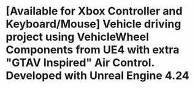 # [Available for Xbox Controller and Keyboard/Mouse] Vehicle driving project using VehicleWheel Components from UE4 with extra "GTAV Inspired" Air Control. Developed with Unreal Engine 4.24
 
